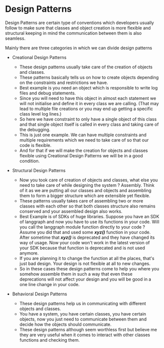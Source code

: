 # Design Patterns

Design Patterns are certain type of conventions which developers usually follow to make sure that classes and object creation is more flexible and structural keeping in mind the communication between them is also seamless.

Mainly there are three categories in which we can divide design patterns

- Creational Design Patterns
    - These design patterns usually take care of the creation of objects and classes. 
    - These patterns basically tells us on how to create objects depending on the constraints and restrictions we have.
    - Best example is you need an object which is responsible to write log files and debug statements.
    - Since you will need to have this object in almost each statement we will not initialise and define it in every class we are calling. (That may lead to multiple file creations or you may end up getting a specific class level log lines.)
    - So here we have constraint to only have a single object of this class and that single object itself is called in every class and taking care of the debugging.
    - This is just one example. We can have multiple constraints and multiple requirements which we need to take care of so that our code is flexible.
    - And for that if we will make the creation for objects and classes flexible using Creational Design Patterns we will be in a good condition.

- Structural Design Patterns
    - Now you took care of creation of objects and classes, what else you need to take care of while designing the system ? Assembly. Think of it as we are putting all our classes and objects and assembling them to form a bigger structure which are extensible yet flexible.
    - These patterns usually takes care of assembling two or more classes with each other so that both classes structure also remains conserved and your assembled design also works.
    - Best Example is of SDKs of huge libraries. Suppose you have an SDK of langgraph and now you have to use its functions in your code. Will you call the langgraph module function directly to your code ? Assume you did that and used some ***xyz()*** function in your code. After sometime that ***xyz()*** is deprecated and they have changed its way of usage. Now your code won't work in the latest version of your SDK because that function is deprecated and is not used anymore.
    - If you are planning it to change the function at all the places, that's just bad design. Your design is not flexible at all to new changes. 
    - So in these cases these design patterns come to help you where you somehow assemble them in such a way that even these deprecations will not affect your design and you will be good in a one line change in your code.

- Behavioral Design Patterns
    - These design patterns help us in communicating with different objects and classes. 
    - You have a system, you have certain classes, you have certain objects, now you just need to communicate between them and decide how the objects should communicate.
    - These design patterns although seem worthless first but believe me they are very useful when it comes to interact with other classes functions and checking them.